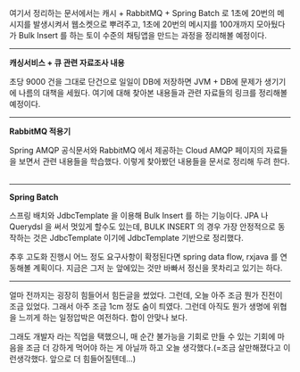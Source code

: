 여기서 정리하는 문서에서는 캐시 + RabbitMQ + Spring Batch 로 1초에 20번의 메시지를 발생시켜서 웹소켓으로 뿌려주고, 1초에 20번의 메시지를 100개까지 모아뒀다가 Bulk Insert 를 하는 토이 수준의 채팅앱을 만드는 과정을 정리해볼 예정이다. <br>

---

**캐싱서비스 + 큐 관련 자료조사 내용**<br>

초당 9000 건을 그대로 단건으로 일일이 DB에 저장하면 JVM + DB에 문제가 생기기에 나름의 대책을 세웠다. 여기에 대해 찾아본 내용들과 관련 자료들의 링크를 정리해볼 예정이다. <br>

---

**RabbitMQ 적용기**<br>

Spring AMQP 공식문서와 RabbitMQ 에서 제공하는 Cloud AMQP 페이지의 자료들을 보면서 관련 내용들을 학습했다. 이렇게 찾아봤던 내용들을 문서로 정리해 두려 한다.<br><br>

---

**Spring Batch**<br>

스프링 배치와 JdbcTemplate 을 이용해 Bulk Insert 를 하는 기능이다. JPA 나 Querydsl 을 써서 멋있게 할수도 있는데, BULK INSERT 의 경우 가장 안정적으로 동작하는 것은 JdbcTemplate 이기에 JdbcTemplate 기반으로 정리했다.<br>

추후 고도화 진행시 어느 정도 요구사항이 확정된다면 spring data flow, rxjava 를 연동해볼 계획이다. 지금은 그저 눈 앞에있는 것만 바빠서 정신을 못차리고 있기는 하다.<br>

---

얼마 전까지는 굉장히 힘들어서 힘든글을 썼었다. 그런데, 오늘 아주 조금 뭔가 진전이 조금 있었다. 그래서 아주 조금 1cm 정도 숨이 틔였다. 그런데 아직도 뭔가 생명에 위협을 느끼게 하는 일정압박은 여전하다. 합이 안맞나 보다.<br>

그래도 개발자 라는 직업을 택했으니, 매 순간 불가능을 기회로 만들 수 있는 기회에 마음을 조금 더 강하게 먹어야 하는 게 아닐까 하고 오늘 생각했다.(=조금 살만해졌다고 이런생각했다. 앞으로 더 힘들어질텐데...)<br>

<br>
